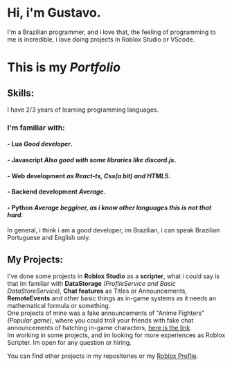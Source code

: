 # Hi, i'm Gustavo.
I'm a Brazilian programmer, and i love that, the feeling of programming to me is incredible, i love doing projects in Roblox Studio or VScode.
# This is my *Portfolio*

## Skills:
I have 2/3 years of learning programming languages.

### I'm familiar with:
#### - **Lua** *Good developer*.
#### - **Javascript** *Also good with some libraries like **discord.js***.
#### - **Web development** *as React-ts, Css(a bit) and HTML5*.
#### - **Backend development** *Average*.
#### - **Python** *Average begginer, as i know other languages this is not that hard.*

In general, i think i am a good developer, im Brazilian, i can speak Brazilian Portuguese and English only.
## My Projects:
I've done some projects in **Roblox Studio** as a **scripter**, what i could say is that im familiar with **DataStorage** *(ProfileService and Basic DataStoreService)*, **Chat features** as Titles or Announcements, **RemoteEvents** and other basic things as in-game systems as it needs an mathematical formula or something.\
One projects of mine was a fake announcements of "Anime Fighters" *(Popular game)*, where you could troll your friends with fake chat announcements of hatching in-game characters, [here is the link](https://www.roblox.com/games/7990834012/Anime-Fighters-Fake-Hatching).\
Im working in some projects, and im looking for more experiences as Roblox Scripter. Im open for any question or hiring.

You can find other projects in my repositories or my [Roblox Profile](https://www.roblox.com/users/868853621/profile).
